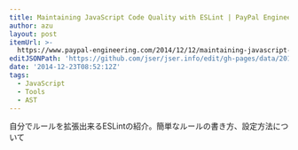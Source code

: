 ```yaml
---
title: Maintaining JavaScript Code Quality with ESLint | PayPal Engineering Blog
author: azu
layout: post
itemUrl: >-
  https://www.paypal-engineering.com/2014/12/12/maintaining-javascript-code-quality-with-eslint/
editJSONPath: 'https://github.com/jser/jser.info/edit/gh-pages/data/2014/12/index.json'
date: '2014-12-23T08:52:12Z'
tags:
  - JavaScript
  - Tools
  - AST
---
```

自分でルールを拡張出来るESLintの紹介。簡単なルールの書き方、設定方法について
